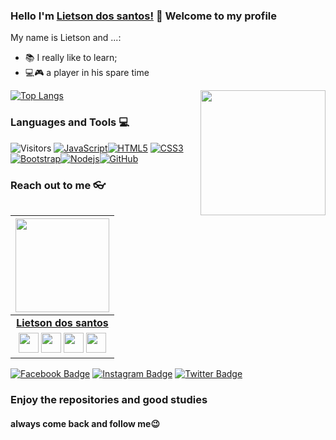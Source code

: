 ### Hello I'm [Lietson dos santos!](https://twitter.com/DosLietson) 👋 Welcome to my profile
My name is Lietson and ...:

 - 📚 I really like to learn;
 - 💻🎮 a player in his spare time
<img align='right' src='https://user-images.githubusercontent.com/5713670/87202985-820dcb80-c2b6-11ea-9f56-7ec461c497c3.gif' width='200"'>

 [![Top Langs](https://github-readme-stats.vercel.app/api/top-langs/?username=lietsondossanto&layout=compact)](https://github.com/lietson/github-readme-stats)

### Languages and Tools :computer:
![Visitors](https://visitor-badge.laobi.icu/badge?page_id=rafnixg.rafnixg)
[![JavaScript](https://img.shields.io/badge/-JavaScript-black?style=flat&logo=javascript&link=https://github.com/lietsondossanto)](https://github.com/lietsondossanto)[![HTML5](https://img.shields.io/badge/-HTML5-E34F26?style=flat&logo=html5&logoColor=white&link=https://github.com/lietsondossanto)](https://github.com/lietsondossanto) [![CSS3](https://img.shields.io/badge/-CSS3-1572B6?style=flat&logo=css3&link=https://github.com/lietsondossanto)](https://github.com/lietsondossanto) [![Bootstrap](https://img.shields.io/badge/-Bootstrap-563D7C?style=flat&logo=bootstrap&link=https://github.com/lietsondossanto)](https://github.com/lietsondossanto)[![Nodejs](https://img.shields.io/badge/-Nodejs-black?style=flat&logo=Node.js&link=https:https://github.com/lietsondossanto)](https://github.com/lietsondossanto)[![GitHub](https://img.shields.io/badge/-GitHub-181717?style=flat&logo=github&link=https://github.com/lietsondossanto)](https://github.com/lietsondossanto)

### Reach out to me 👓

|  <a href="https://www.instagram.com/lietsondossanto/"><img src="https://icon-library.net//images/icon-programmer/icon-programmer-14.jpg" width="150px" height="150px" /></a> |
|:---------------------------------------------------------------------------------------------------------------------------------------: |
|       **[Lietson dos santos](https://twitter.com/lietsondosssanto)**                                                                                |
|<a href="https://twitter.com/lietsondossanto"><img src="https://i.ibb.co/kmgQVyW/twitter.png" width="32px" height="32px"></a> <a href="https://github.com/lietsondossanto"><img src="https://cdn.iconscout.com/icon/free/png-256/github-108-438008.png" width="32px" height="32px"></a> <a href="https://facebook.com/lietsondossanto/"><img src="https://i.ibb.co/zmYNW4p/facebook.png" width="32px" height="32px"></a> <a href="#"><img src="https://i.ibb.co/Kx2GSrT/linkedin.png" width="32px" height="32px"></a> |

[![Facebook Badge](https://img.shields.io/badge/facebook-%231877F2.svg?&style=for-the-badge&logo=facebook&logoColor=white&link=https://www.facebook.com/lietsondossanto)](https://www.facebook.com/lietsondossanto)
[![Instagram Badge](https://img.shields.io/badge/instagram-%23E4405F.svg?&style=for-the-badge&logo=instagram&logoColor=white&link=https://www.instagram.com/lietsondossanto)](https://www.instagram.com/lietsondossanto)
[![Twitter Badge](https://img.shields.io/badge/twitter-%231DA1F2.svg?&style=for-the-badge&logo=twitter&logoColor=white&link=https://www.twitter.com/lietsondossanto)](https://www.twitter.com/lietsondossato)

 ### Enjoy the repositories and good studies
 #### always come back and follow me😉

<!--
**lietson/lietson** is a ✨ _special_ ✨ repository because its `README.md` (this file) appears on your GitHub profile.

Here are some ideas to get you started:

- 🔭 I’m currently working on ...
- 🌱 I’m currently learning ...
- 👯 I’m looking to collaborate on ...
- 🤔 I’m looking for help with ...
- 💬 Ask me about ...
- 📫 How to reach me: ...
- 😄 Pronouns: ...
- ⚡ Fun fact: ...
-->

